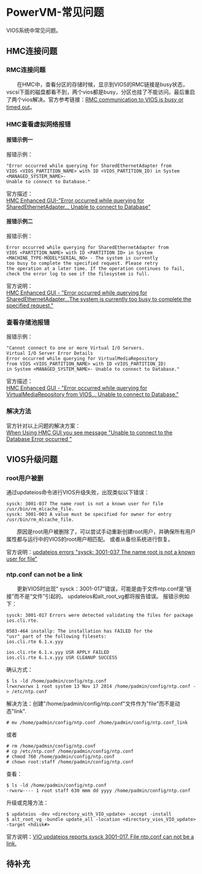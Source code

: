 # PowerVM-常见问题
VIOS系统中常见问题。
## HMC连接问题
### RMC连接问题
&#8195;&#8195;在HMC中，查看分区的存储时候，显示到VIOS的RMC链接是busy状态，vscsi下面的磁盘都看不到，两个vios都是busy，分区也挂了不能访问。最后重启了两个vios解决。官方参考链接：[RMC communication to VIOS is busy or timed out](https://www.ibm.com/docs/en/powervc/2.0.0?topic=solutions-rmc-communication-vios-is-busy-timed-out)。
### HMC查看虚拟网络报错
#### 报错示例一
报错示例：
```
"Error occurred while querying for SharedEthernetAdapter from 
VIOS <VIOS_PARTITION_NAME> with ID <VIOS_PARTITION_ID) in System <MANAGED_SYSTEM_NAME>- 
Unable to connect to Database."
```
官方描述：      
[HMC Enhanced GUI-"Error occurred while querying for SharedEthernetAdapter... Unable to connect to Database"](https://www.ibm.com/support/pages/node/961332?mhsrc=ibmsearch_a&mhq=error%20occurred%20while%20querying%20for%20sharedethernetadapter%20from%20vios)

#### 报错示例二
报错示例：
```
Error occurred while querying for SharedEthernetAdapter from 
VIOS <PARTITION_NAME> with ID <PARTITION ID> in System 
<MACHINE_TYPE-MODEL*SERIAL_NO> - The system is currently 
too busy to complete the specified request. Please retry 
the operation at a later time. If the operation continues to fail, 
check the error log to see if the filesystem is full.
```
官方说明：    
[HMC Enhanced GUI - "Error occurred while querying for SharedEthernetAdapter...The system is currently too busy to complete the specified request."](https://www.ibm.com/support/pages/node/1073894?mhsrc=ibmsearch_a&mhq=error%20occurred%20while%20querying%20for%20sharedethernetadapter%20from%20vios)

### 查看存储池报错
报错示例：
```
"Cannot connect to one or more Virtual I/O Servers.
Virtual I/O Server Error Details
Error occurred while querying for VirtualMediaRepository 
from VIOS <VIOS_PARTITION_NAME> with ID <VIOS_PARTITION_ID) 
in System <MANAGED_SYSTEM_NAME>- Unable to connect to Database."
```
官方描述：   
[HMC Enhanced GUI - "Error occurred while querying for VirtualMediaRepository from VIOS... Unable to connect to Database."](https://www.ibm.com/support/pages/node/1077855?mhsrc=ibmsearch_a&mhq=error%20occurred%20while%20querying%20for%20sharedethernetadapter%20from%20vios)

### 解决方法
官方针对以上问题的解决方案：        
[When Using HMC GUI you see message "Unable to connect to the Database Error occurred "](https://www.ibm.com/support/pages/when-using-hmc-gui-you-see-message-unable-connect-database-error-occurred)

## VIOS升级问题
### root用户被删
通过updateios命令进行VIOS升级失败，出现类似以下错误： 
```
sysck: 3001-037 The name root is not a known user for file /usr/bin/rm_mlcache_file.
sysck: 3001-003 A value must be specified for owner for entry /usr/bin/rm_mlcache_file.
```
&#8195;&#8195;原因是root用户被删除了，可以尝试手动重新创建root用户，并确保所有用户属性都与运行中的VIOS的root用户相匹配。 或者从备份系统进行恢复。

官方说明：[updateios errors "sysck: 3001-037 The name root is not a known user for file"](https://www.ibm.com/support/pages/node/742815?mhsrc=ibmsearch_a&mhq=sysck%3A3001-038%203001-017)

### ntp.conf can not be a link
&#8195;&#8195;更新VIOS时出现“ sysck：3001-017”错误，可能是由于文件ntp.conf是“链接”而不是“文件”引起的。 updateios和alt_root_vg都将报告错误。 报错示例如下：
```
sysck: 3001-017 Errors were detected validating the files for package ios.cli.rte.

0503-464 installp: The installation has FAILED for the
"usr" part of the following filesets:
ios.cli.rte 6.1.x.yyy

ios.cli.rte 6.1.x.yyy USR APPLY FAILED
ios.cli.rte 6.1.x.yyy USR CLEANUP SUCCESS
```
确认方式：
```
$ ls -ld /home/padmin/config/ntp.conf
lrwxrwxrwx 1 root system 13 Nov 17 2014 /home/padmin/config/ntp.conf -> /etc/ntp.conf
```
解决方法：创建"/home/padmin/config/ntp.conf"文件作为"file"而不是动态"link".
```
# mv /home/padmin/config/ntp.conf /home/padmin/config/ntp.conf_link
```
或者
```
# rm /home/padmin/config/ntp.conf
# cp /etc/ntp.conf /home/padmin/config/ntp.conf
# chmod 760 /home/padmin/config/ntp.conf
# chown root:staff /home/padmin/config/ntp.conf
```
查看：
```
$ ls -ld /home/padmin/config/ntp.conf
-rwxrw---- 1 root staff 630 mmm dd yyyy /home/padmin/config/ntp.conf
```
升级或克隆方法：
```
$ updateios -dev <directory_with_VIO_update> -accept -install
$ alt_root_vg -bundle update_all -location <directory_vios_VIO_update> -target <hdisk#>
```
官方说明：[VIO updateios reports sysck 3001-017. File ntp.conf can not be a link.](https://www.ibm.com/support/pages/node/646359?mhsrc=ibmsearch_a&mhq=sysck%3A3001-038%203001-003)

## 

## 待补充
